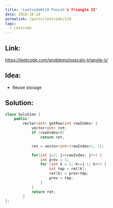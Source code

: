 ```yaml
---
title: 'Leetcode#119 Pascal's Triangle II'
date: 2018-10-28
permalink: /posts/leetcode/119
tags:
  - Leetcode
---
```

## Link: ##
https://leetcode.com/problems/pascals-triangle-ii/

## Idea: ##
- Reuse storage

## Solution: ##
```cpp
class Solution {
    public:
        vector<int> getRow(int rowIndex) {
            vector<int> ret;
            if (rowIndex<0)
                return ret;

            ret = vector<int>(rowIndex+1, 1);

            for(int j=2; j<=rowIndex; j++) {
                int prev = 1;
                for (int k = 1; k<=j-1; k++) {
                    int tmp = ret[k];
                    ret[k] = prev+tmp;
                    prev = tmp;
                }
            }
            return ret;
        }
};
```
